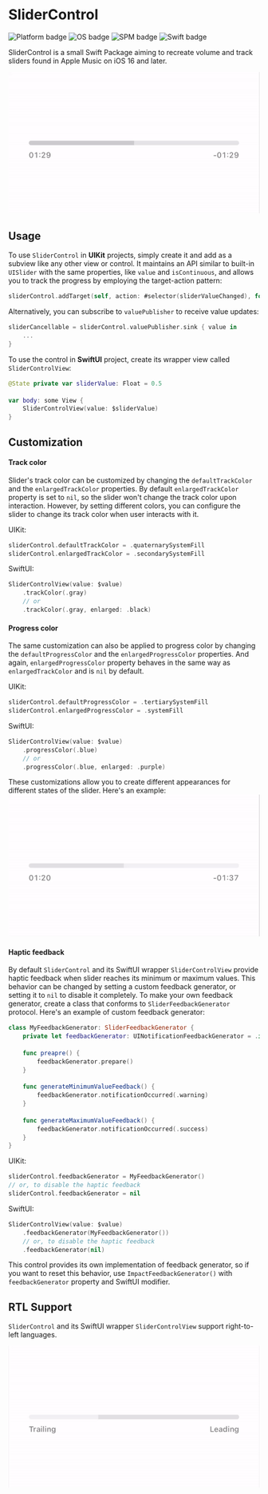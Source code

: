# SliderControl

![Platform badge] ![OS badge] ![SPM badge] ![Swift badge]

SliderControl is a small Swift Package aiming to recreate volume and track sliders found in Apple Music on iOS 16 and later.

![Default configuration](./Media/default.gif)

## Usage

To use `SliderControl` in **UIKit** projects, simply create it and add as a subview like any other view or control. It maintains an API similar to built-in `UISlider` with the same properties, like `value` and `isContinuous`, and allows you to track the progress by employing the target-action pattern:

```swift
sliderControl.addTarget(self, action: #selector(sliderValueChanged), for: .valueChanged)
```

Alternatively, you can subscribe to `valuePublisher` to receive value updates:

```swift
sliderCancellable = sliderControl.valuePublisher.sink { value in
    ...
}
```

To use the control in **SwiftUI** project, create its wrapper view called `SliderControlView`:

```swift
@State private var sliderValue: Float = 0.5

var body: some View {
    SliderControlView(value: $sliderValue)
}
```

## Customization
#### Track color

Slider's track color can be customized by changing the `defaultTrackColor` and the `enlargedTrackColor` properties. By default `enlargedTrackColor` property is set to `nil`, so the slider won't change the track color upon interaction. However, by setting different colors, you can configure the slider to change its track color when user interacts with it.

UIKit:
```swift
sliderControl.defaultTrackColor = .quaternarySystemFill
sliderControl.enlargedTrackColor = .secondarySystemFill
```

SwiftUI:
```swift
SliderControlView(value: $value)
    .trackColor(.gray)
    // or
    .trackColor(.gray, enlarged: .black)
```

#### Progress color
The same customization can also be applied to progress color by changing the `defaultProgressColor` and the `enlargedProgressColor` properties. And again, `enlargedProgressColor` property behaves in the same way as `enlargedTrackColor` and is `nil` by default.

UIKit:
```swift
sliderControl.defaultProgressColor = .tertiarySystemFill
sliderControl.enlargedProgressColor = .systemFill
```

SwiftUI:
```swift
SliderControlView(value: $value)
    .progressColor(.blue)
    // or
    .progressColor(.blue, enlarged: .purple)
```

These customizations allow you to create different appearances for different states of the slider. Here's an example:  
![Different colors](./Media/colors.gif)

#### Haptic feedback

By default `SliderControl` and its SwiftUI wrapper `SliderControlView` provide haptic feedback when slider reaches its minimum or maximum values. This behavior can be changed by setting a custom feedback generator, or setting it to `nil` to disable it completely. To make your own feedback generator, create a class that conforms to `SliderFeedbackGenerator` protocol. Here's an example of custom feedback generator:  
```swift
class MyFeedbackGenerator: SliderFeedbackGenerator {
    private let feedbackGenerator: UINotificationFeedbackGenerator = .init()

    func preapre() {
        feedbackGenerator.prepare()
    }

    func generateMinimumValueFeedback() {
        feedbackGenerator.notificationOccurred(.warning)
    }

    func generateMaximumValueFeedback() {
        feedbackGenerator.notificationOccurred(.success)
    }
}
```

UIKit:
```swift
sliderControl.feedbackGenerator = MyFeedbackGenerator()
// or, to disable the haptic feedback
sliderControl.feedbackGenerator = nil
```

SwiftUI:
```swift
SliderControlView(value: $value)
    .feedbackGenerator(MyFeedbackGenerator())
    // or, to disable the haptic feedback
    .feedbackGenerator(nil)
```

This control provides its own implementation of feedback generator, so if you want to reset this behavior, use `ImpactFeedbackGenerator()` with `feedbackGenerator` property and SwiftUI modifier.

## RTL Support

`SliderControl` and its SwiftUI wrapper `SliderControlView` support right-to-left languages.

![RTL Example](./Media/rtl.gif)

[Platform badge]: https://img.shields.io/badge/Platform-iOS-green
[OS badge]: https://img.shields.io/badge/iOS-13.0+-green
[SPM badge]: https://img.shields.io/badge/SPM-Compatible-green
[Swift badge]: https://img.shields.io/badge/Swift-5.8-orange
